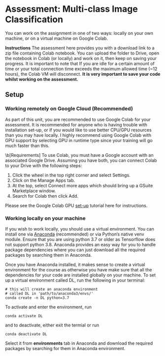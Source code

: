# Assessment: Multi-class Image Classification

You can work on the assignment in one of two ways: locally on your own machine, or on a virtual machine on Google Colab.

**Instructions**
The assessment here provides you with a download link to a zip file containing Colab notebook. You can upload the folder to Drive, open the notebook in Colab (or locally) and work on it, then keep on saving your progress. It is important to note that If you are idle for a certain amount of time or your total connection time exceeds the maximum allowed time (~12 hours), the Colab VM will disconnect. **It is very important to save your code whilst working on the assessment.**

## Setup

### Working remotely on Google Cloud (Recommended)

As part of this unit, you are recommended to use Google Colab for your assessment. It is recommended for anyone who is having trouble with installation set-up, or if you would like to use better CPU/GPU resources than you may have locally. I highly recommend using Google Colab with GPU support by selecting GPU in runtime type since your training will go much faster than this.

\b[Requirements] To use Colab, you must have a Google account with an associated Google Drive. Assuming you have both, you can connect Colab to your Drive with the following steps:

1. Click the wheel in the top right corner and select Settings.
2. Click on the Manage Apps tab.
3. At the top, select Connect more apps which should bring up a GSuite Marketplace window.
4. Search for Colab then click Add.

Please see the Google Colab GPU [set-up](https://towardsdatascience.com/getting-started-with-google-colab-f2fff97f594c) tutorial here for instructions.


### Working locally on your machine

If you wish to work locally, you should use a virtual environment. You can install one via [Anaconda](https://www.anaconda.com/products/individual) (recommended) or via Python’s native venv module. Ensure that you are using python 3.7 or older as Tensorflow does not support python 3.8. Anaconda provides an easy way for you to handle package dependencies where you can just download all the required packages by searching them in Anaconda.

Once you have Anaconda installed, it makes sense to create a virtual environment for the course as otherwise you have make sure that all the dependencies for your code are installed globally on your machine. To set up a virtual environment called DL, run the following in your terminal:

```
# this will create an anaconda environment
# called DL in 'path/to/anaconda3/envs/'
conda create -n DL python=3.7
```

To activate and enter the environment, run 

```
conda activate DL
```

and to deactivate, either exit the termial or run

```
conda deactivate DL
```

Select it from **environments** tab in Anaconda and download the required packages by searching for them in Anaconda environment.



